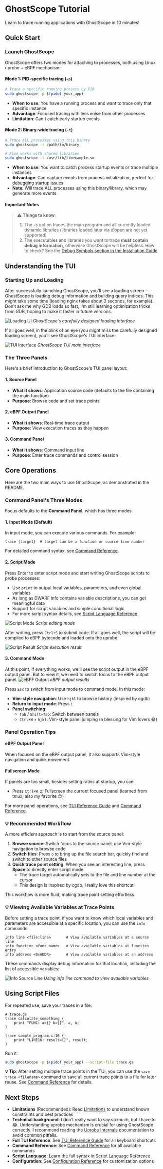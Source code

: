 # GhostScope Tutorial

Learn to trace running applications with GhostScope in 10 minutes!

## Quick Start

### Launch GhostScope

GhostScope offers two modes for attaching to processes, both using Linux uprobe + eBPF mechanism:

#### Mode 1: PID-specific tracing (`-p`)
```bash
# Trace a specific running process by PID
sudo ghostscope -p $(pidof your_app)
```
- **When to use**: You have a running process and want to trace only that specific instance
- **Advantage**: Focused tracing with less noise from other processes
- **Limitation**: Can't catch early startup events

#### Mode 2: Binary-wide tracing (`-t`)
```bash
# Trace ALL processes using this binary
sudo ghostscope -t /path/to/binary

# Also works with shared libraries
sudo ghostscope -t /usr/lib/libexample.so
```
- **When to use**: You want to catch process startup events or trace multiple instances
- **Advantage**: Can capture events from process initialization, perfect for debugging startup issues
- **Note**: Will trace ALL processes using this binary/library, which may generate more events

#### Important Notes

> ⚠️ **Things to know**:
> 1. The `-p` option traces the main program and all currently loaded dynamic libraries (libraries loaded later via dlopen are not yet supported)
> 2. The executables and libraries you want to trace **must contain debug information**, otherwise GhostScope will be helpless. How to check? See the [Debug Symbols section in the Installation Guide](install.md#3-debug-symbols-required)


## Understanding the TUI

### Starting Up and Loading

After successfully launching GhostScope, you'll see a loading screen — GhostScope is loading debug information and building query indices. This might take some time (loading nginx takes about 3 seconds, for example). Don't ask me why GDB loads so fast, I'm still learning optimization tricks from GDB, hoping to make it faster in future versions.

![Loading UI](images/loading-ui.png)
*GhostScope's carefully designed loading interface*

If all goes well, in the blink of an eye (you might miss the carefully designed loading screen), you'll see GhostScope's TUI interface:

![TUI Interface](images/tui.png)
*GhostScope TUI main interface*

### The Three Panels
Here's a brief introduction to GhostScope's TUI panel layout:

#### 1. Source Panel
- **What it shows**: Application source code (defaults to the file containing the main function)
- **Purpose**: Browse code and set trace points

#### 2. eBPF Output Panel
- **What it shows**: Real-time trace output
- **Purpose**: View execution traces as they happen

#### 3. Command Panel
- **What it shows**: Command input line
- **Purpose**: Enter trace commands and control session

## Core Operations

Here are the two main ways to use GhostScope, as demonstrated in the README.

### Command Panel's Three Modes

Focus defaults to the **Command Panel**, which has three modes:

#### 1. Input Mode (Default)
In input mode, you can execute various commands. For example:
```
trace {target}  # target can be a function or source line number
```
For detailed command syntax, see [Command Reference](input-commands.md).

#### 2. Script Mode
Press Enter to enter script mode and start writing GhostScope scripts to probe processes:

- Use `print` to output local variables, parameters, and even global variables
- As long as DWARF info contains variable descriptions, you can get meaningful data
- Support for script variables and simple conditional logic
- For more script syntax details, see [Script Language Reference](scripting.md)

![Script Mode](images/script-mode.png)
*Script editing mode*

After writing, press `Ctrl+S` to submit code. If all goes well, the script will be compiled to eBPF bytecode and loaded onto the uprobe.

![Script Result](images/script-result.png)
*Script execution result*

#### 3. Command Mode
At this point, if everything works, we'll see the script output in the eBPF output panel. But to view it, we need to switch focus to the eBPF output panel.
![eBPF Output](images/ebpf-output.png)
*eBPF output results*

Press `Esc` to switch from input mode to command mode. In this mode:

- **Vim-style navigation**: Use `hjkl` to browse history (inspired by cgdb)
- **Return to input mode**: Press `i`
- **Panel switching**:
  - `Tab` / `Shift+Tab`: Switch between panels
  - `Ctrl+W` + `hjkl`: Vim-style panel jumping (a blessing for Vim lovers 😁)

### Panel Operation Tips

#### eBPF Output Panel
When focused on the eBPF output panel, it also supports Vim-style navigation and quick movement.

#### Fullscreen Mode
If panels are too small, besides setting ratios at startup, you can:
- Press `Ctrl+W z`: Fullscreen the current focused panel (learned from tmux, also my favorite 😉)

For more panel operations, see [TUI Reference Guide](tui-reference.md) and [Command Reference](input-commands.md).

### 💡 Recommended Workflow

A more efficient approach is to start from the source panel:

1. **Browse source**: Switch focus to the source panel, use Vim-style navigation to browse code
2. **Switch files**: Press `o` to bring up the file search bar, quickly find and switch to other source files
3. **Quick trace point setting**: When you see an interesting line, press **Space** to directly enter script mode
   - The trace target automatically sets to the file and line number at the cursor
   - This design is inspired by cgdb, I really love this shortcut

This workflow is more fluid, making trace point setting effortless.

### 💡 Viewing Available Variables at Trace Points

Before setting a trace point, if you want to know which local variables and parameters are accessible at a specific location, you can use the `info` commands:

```
info line <file:line>       # View available variables at a source line
info function <func_name>   # View available variables at function entry
info address <0xADDR>       # View available variables at an address
```

These commands display debug information for that location, including the list of accessible variables:

![Info Source Line](images/info-line.png)
*Using info line command to view available variables*

## Using Script Files

For repeated use, save your traces in a file:

```ghostscope
# trace.gs
trace calculate_something {
    print "FUNC: a={} b={}", a, b;
}

trace sample_program.c:16 {
    print "LINE16: result={}", result;
}
```

Run it:
```bash
sudo ghostscope -p $(pidof your_app) --script-file trace.gs
```

**💡 Tip**: After setting multiple trace points in the TUI, you can use the `save trace <filename>` command to save all current trace points to a file for later reuse. See [Command Reference](input-commands.md) for details.


## Next Steps

- **Limitations** (Recommended): Read [Limitations](limitations.md) to understand known constraints and best practices
- **Technical background**: I don't really want to say so much, but I have to 😂. Understanding uprobe mechanism is crucial for using GhostScope correctly. I recommend reading the [Uprobe Internals](uprobe-internals.md) documentation to avoid common pitfalls.
- **Full TUI Reference**: See [TUI Reference Guide](tui-reference.md) for all keyboard shortcuts
- **Command Reference**: See [Command Reference](input-commands.md) for all available commands
- **Script Language**: Learn the full syntax in [Script Language Reference](scripting.md)
- **Configuration**: See [Configuration Reference](configuration.md) for customization options
